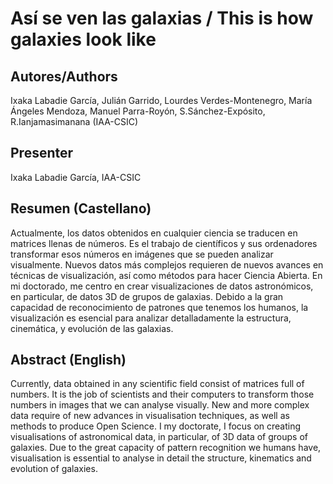 # Así se ven las galaxias / This is how galaxies look like
## Autores/Authors
Ixaka Labadie García, Julián Garrido, Lourdes Verdes-Montenegro, María Ángeles Mendoza, Manuel Parra-Royón, S.Sánchez-Expósito, R.Ianjamasimanana (IAA-CSIC)
## Presenter
Ixaka Labadie García, IAA-CSIC
## Resumen (Castellano)
Actualmente, los datos obtenidos en cualquier ciencia se traducen en matrices llenas de números. Es el trabajo de científicos y sus ordenadores transformar esos números en imágenes que se pueden analizar visualmente.
Nuevos datos más complejos requieren de nuevos avances en técnicas de visualización, así como métodos para hacer Ciencia Abierta. En mi doctorado, me centro en crear visualizaciones de datos astronómicos, en particular,
de datos 3D de grupos de galaxias. Debido a la gran capacidad de reconocimiento de patrones que tenemos los humanos, la visualización es esencial para analizar detalladamente la estructura, cinemática, y evolución de las galaxias.
## Abstract (English)
Currently, data obtained in any scientific field consist of matrices full of numbers. It is the job of scientists and their computers to transform those numbers in images that we can analyse visually.
New and more complex data require of new advances in visualisation techniques, as well as methods to produce Open Science. I my doctorate, I focus on creating visualisations of astronomical data, in particular,
of 3D data of groups of galaxies. Due to the great capacity of pattern recognition we humans have, visualisation is essential to analyse in detail the structure, kinematics and evolution of galaxies.
